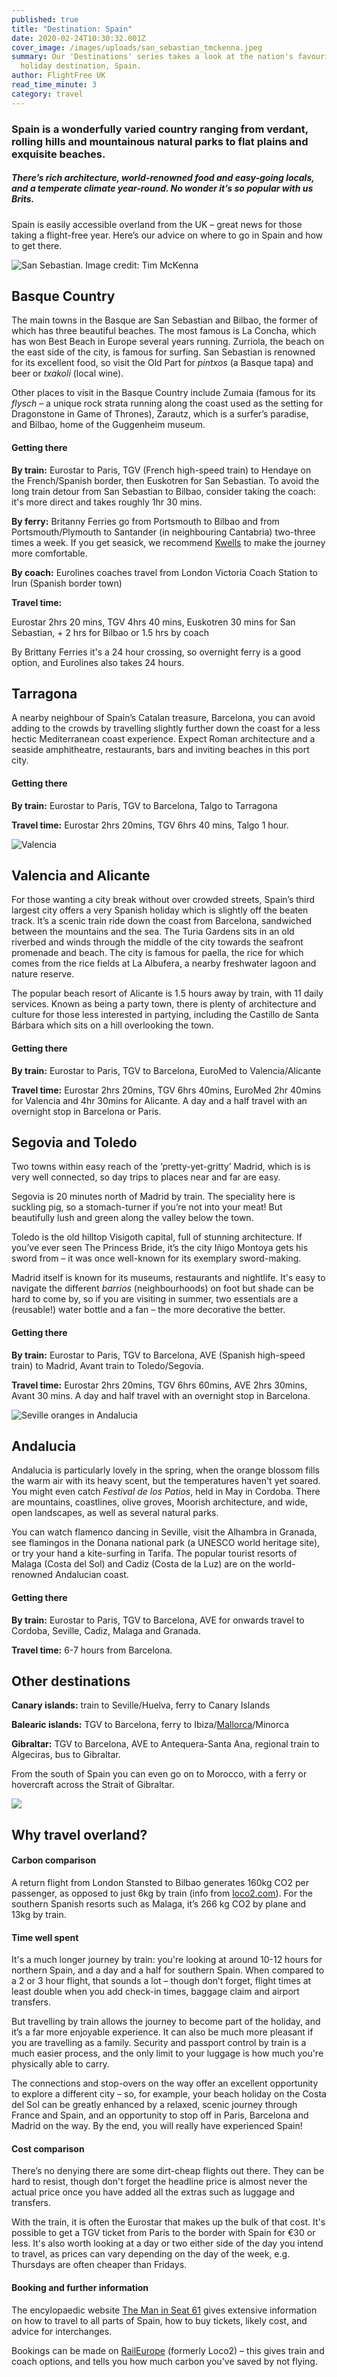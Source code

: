```yaml
---
published: true
title: "Destination: Spain"
date: 2020-02-24T10:30:32.001Z
cover_image: /images/uploads/san_sebastian_tmckenna.jpeg
summary: Our 'Destinations' series takes a look at the nation's favourite
  holiday destination, Spain.
author: FlightFree UK
read_time_minute: 3
category: travel
---
```

### Spain is a wonderfully varied country ranging from verdant, rolling hills and mountainous natural parks to flat plains and exquisite beaches.

##### There’s rich architecture, world-renowned food and easy-going locals, and a temperate climate year-round. No wonder it’s so popular with us Brits. 

Spain is easily accessible overland from the UK – great news for those taking a flight-free year. Here’s our advice on where to go in Spain and how to get there.

![](/images/uploads/SanSebastian.jpeg "San Sebastian. Image credit: Tim McKenna")

## Basque Country

The main towns in the Basque are San Sebastian and Bilbao, the former of which has three beautiful beaches. The most famous is La Concha, which has won Best Beach in Europe several years running. Zurriola, the beach on the east side of the city, is famous for surfing. San Sebastian is renowned for its excellent food, so visit the Old Part for *pintxos* (a Basque tapa) and beer or *txakoli* (local wine).

Other places to visit in the Basque Country include Zumaia (famous for its *flysch* – a unique rock strata running along the coast used as the setting for Dragonstone in Game of Thrones), Zarautz, which is a surfer’s paradise, and Bilbao, home of the Guggenheim museum.

#### Getting there

**By train:** Eurostar to Paris, TGV (French high-speed train) to Hendaye on the French/Spanish border, then Euskotren for San Sebastian. To avoid the long train detour from San Sebastian to Bilbao, consider taking the coach: it's more direct and takes roughly 1hr 30 mins.

**By ferry:** Britanny Ferries go from Portsmouth to Bilbao and from Portsmouth/Plymouth to Santander (in neighbouring Cantabria) two-three times a week. If you get seasick, we recommend [Kwells](https://www.nhs.uk/medicines/hyoscine-hydrobromide/) to make the journey more comfortable.

**By coach:** Eurolines coaches travel from London Victoria Coach Station to Irun (Spanish border town)

**Travel time:** 

Eurostar 2hrs 20 mins, TGV 4hrs 40 mins, Euskotren 30 mins for San Sebastian, + 2 hrs for Bilbao or 1.5 hrs by coach

By Brittany Ferries it's a 24 hour crossing, so overnight ferry is a good option, and Eurolines also takes 24 hours.

## Tarragona

A nearby neighbour of Spain’s Catalan treasure, Barcelona, you can avoid adding to the crowds by travelling slightly further down the coast for a less hectic Mediterranean coast experience. Expect Roman architecture and a seaside amphitheatre, restaurants, bars and inviting beaches in this port city.

#### Getting there

**By train:** Eurostar to Paris, TGV to Barcelona, Talgo to Tarragona

**Travel time:** Eurostar 2hrs 20mins, TGV 6hrs 40 mins, Talgo 1 hour.

![](/images/uploads/valencia.jpg "Valencia")

## Valencia and Alicante

For those wanting a city break without over crowded streets, Spain’s third largest city offers a very Spanish holiday which is slightly off the beaten track. It’s a scenic train ride down the coast from Barcelona, sandwiched between the mountains and the sea. The Turia Gardens sits in an old riverbed and winds through the middle of the city towards the seafront promenade and beach. The city is famous for paella, the rice for which comes from the rice fields at La Albufera, a nearby freshwater lagoon and nature reserve.

The popular beach resort of Alicante is 1.5 hours away by train, with 11 daily services. Known as being a party town, there is plenty of architecture and culture for those less interested in partying, including the Castillo de Santa Bárbara which sits on a hill overlooking the town.

#### Getting there

**By train:** Eurostar to Paris, TGV to Barcelona, EuroMed to Valencia/Alicante

**Travel time:** Eurostar 2hrs 20mins, TGV 6hrs 40mins, EuroMed 2hr 40mins for Valencia and 4hr 30mins for Alicante. A day and a half travel with an overnight stop in Barcelona or Paris.

## Segovia and Toledo

Two towns within easy reach of the ‘pretty-yet-gritty’ Madrid, which is is very well connected, so day trips to places near and far are easy.

Segovia is 20 minutes north of Madrid by train. The speciality here is suckling pig, so a stomach-turner if you’re not into your meat! But beautifully lush and green along the valley below the town.

Toledo is the old hilltop Visigoth capital, full of stunning architecture. If you’ve ever seen The Princess Bride, it’s the city Iñigo Montoya gets his sword from – it was once well-known for its exemplary sword-making. 

Madrid itself is known for its museums, restaurants and nightlife. It's easy to navigate the different *barrios* (neighbourhoods) on foot but shade can be hard to come by, so if you are visiting in summer, two essentials are a (reusable!) water bottle and a fan – the more decorative the better. 

#### Getting there

**By train:** Eurostar to Paris, TGV to Barcelona, AVE (Spanish high-speed train) to Madrid, Avant train to Toledo/Segovia.

**Travel time:** Eurostar 2hrs 20mins, TGV 6hrs 60mins, AVE 2hrs 30mins, Avant 30 mins. A day and half travel with an overnight stop in Barcelona.

![](/images/uploads/andalucia-sevilla-oranges-giralda.jpg "Seville oranges in Andalucia")

## Andalucia

Andalucia is particularly lovely in the spring, when the orange blossom fills the warm air with its heavy scent, but the temperatures haven't yet soared. You might even catch *Festival de los Patios*, held in May in Cordoba. There are mountains, coastlines, olive groves, Moorish architecture, and wide, open landscapes, as well as several natural parks.

You can watch flamenco dancing in Seville, visit the Alhambra in Granada, see flamingos in the Donana national park (a UNESCO world heritage site), or try your hand a kite-surfing in Tarifa. The popular tourist resorts of Malaga (Costa del Sol) and Cadiz (Costa de la Luz) are on the world-renowned Andalucian coast.

#### Getting there

**By train:** Eurostar to Paris, TGV to Barcelona, AVE for onwards travel to Cordoba, Seville, Cadiz, Malaga and Granada.

**Travel time:** 6-7 hours from Barcelona.

## Other destinations

**Canary islands:** train to Seville/Huelva, ferry to Canary Islands

**Balearic islands:** TGV to Barcelona, ferry to Ibiza/[Mallorca](https://flightfree.co.uk/post/a-flight-free-holiday-in-mallorca/)/Minorca

**Gibraltar:** TGV to Barcelona, AVE to Antequera-Santa Ana, regional train to Algeciras, bus to Gibraltar.

From the south of Spain you can even go on to Morocco, with a ferry or hovercraft across the Strait of Gibraltar.

![](/images/uploads/castillo.jpg)

## Why travel overland?

#### Carbon comparison

A return flight from London Stansted to Bilbao generates 160kg CO2 per passenger, as opposed to just 6kg by train (info from [loco2.com](http://loco2.com)). For the southern Spanish resorts such as Malaga, it’s 266 kg CO2 by plane and 13kg by train.

#### Time well spent

It's a much longer journey by train: you're looking at around 10-12 hours for northern Spain, and a day and a half for southern Spain. When compared to a 2 or 3 hour flight, that sounds a lot – though don’t forget, flight times at least double when you add check-in times, baggage claim and airport transfers.

But travelling by train allows the journey to become part of the holiday, and it’s a far more enjoyable experience. It can also be much more pleasant if you are travelling as a family. Security and passport control by train is a much easier process, and the only limit to your luggage is how much you're physically able to carry.

The connections and stop-overs on the way offer an excellent opportunity to explore a different city – so, for example, your beach holiday on the Costa del Sol can be greatly enhanced by a relaxed, scenic journey through France and Spain, and an opportunity to stop off in Paris, Barcelona and Madrid on the way. By the end, you will really have experienced Spain!

#### Cost comparison

There’s no denying there are some dirt-cheap flights out there. They can be hard to resist, though don't forget the headline price is almost never the actual price once you have added all the extras such as luggage and transfers.

With the train, it is often the Eurostar that makes up the bulk of that cost. It's possible to get a TGV ticket from Paris to the border with Spain for €30 or less. It's also worth looking at a day or two either side of the day you intend to travel, as prices can vary depending on the day of the week, e.g. Thursdays are often cheaper than Fridays.

#### Booking and further information

The encylopaedic website [The Man in Seat 61](https://www.seat61.com) gives extensive information on how to travel to all parts of Spain, how to buy tickets, likely cost, and advice for interchanges. 

Bookings can be made on [RailEurope](https://raileurope.co.uk) (formerly Loco2) – this gives train and coach options, and tells you how much carbon you've saved by not flying.